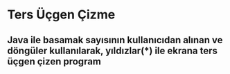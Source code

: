 # Ters Üçgen Çizme
## Java ile basamak sayısının kullanıcıdan alınan ve döngüler kullanılarak, yıldızlar(*) ile ekrana ters üçgen çizen program
